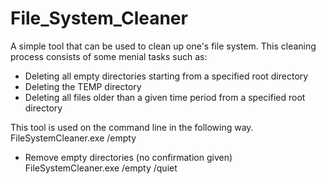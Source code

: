 # File_System_Cleaner

A simple tool that can be used to clean up one's file system. This cleaning process consists of some menial tasks such as:
* Deleting all empty directories starting from a specified root directory
* Deleting the TEMP directory
* Deleting all files older than a given time period from a specified root directory
    
This tool is used on the command line in the following way.
FileSystemCleaner.exe /empty

* Remove empty directories (no confirmation given)</br>
FileSystemCleaner.exe /empty /quiet
